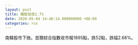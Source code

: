 ```yaml
---
layout: post
title: 韓股低收2.7%
date: 2020-05-04 14:48:14.000000000 +08:00
categories: rss
---
```


南韓股市下挫。首爾綜合指數收市報1895點，跌52點，跌幅2.68%。

